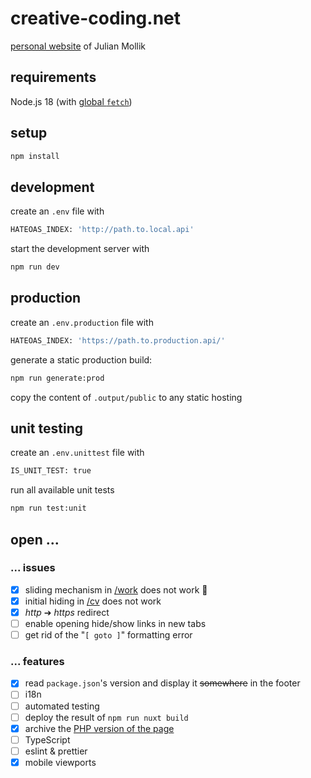 # creative-coding.net

[personal website](https://www.creative-coding.net/) of Julian Mollik

## requirements

Node.js 18 (with [global `fetch`](https://nodejs.org/de/blog/announcements/v18-release-announce/))

## setup

```bash
npm install
```

## development

create an `.env` file with

```bash
HATEOAS_INDEX: 'http://path.to.local.api'
```

start the development server with

```bash
npm run dev
```

## production

create an `.env.production` file with

```bash
HATEOAS_INDEX: 'https://path.to.production.api/'
```

generate a static production build:

```bash
npm run generate:prod 
```

copy the content of `.output/public` to any static hosting

## unit testing

create an `.env.unittest` file with

```bash
IS_UNIT_TEST: true
```

run all available unit tests

```bash
npm run test:unit
```

## open ...

### ... issues

- [x] sliding mechanism in [/work](https://www.creative-coding.net/work) does not work 🤨
- [x] initial hiding in [/cv](https://www.creative-coding.net/cv) does not work
- [x] _http_ ➔ _https_ redirect
- [ ] enable opening hide/show links in new tabs
- [ ] get rid of the "`[ goto ]`" formatting error

### ... features

- [x] read `package.json`'s version and display it ~~somewhere~~ in the footer
- [ ] i18n
- [ ] automated testing
- [ ] deploy the result of `npm run nuxt build`
- [x] archive the [PHP version of the page](https://v1.creative-coding.net/)
- [ ] TypeScript
- [ ] eslint & prettier
- [x] mobile viewports